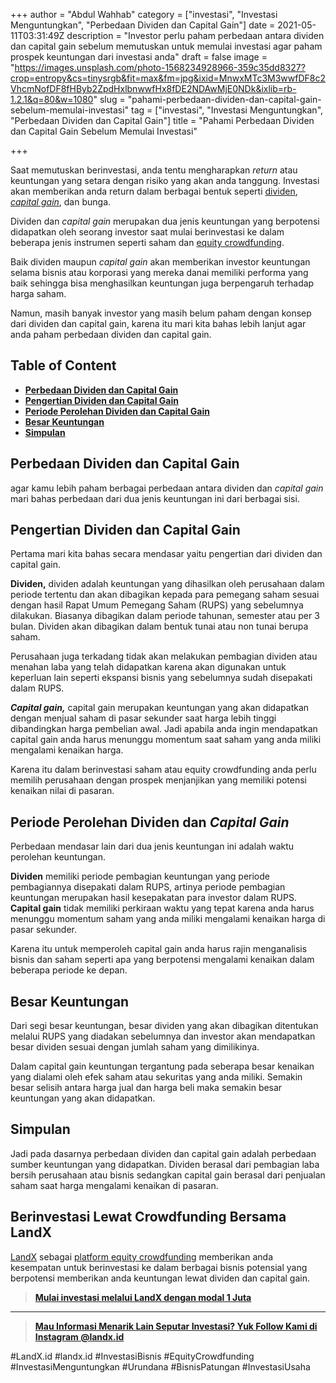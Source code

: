 +++
author = "Abdul Wahhab"
category = ["investasi", "Investasi Menguntungkan", "Perbedaan Dividen dan Capital Gain"]
date = 2021-05-11T03:31:49Z
description = "Investor perlu paham perbedaan antara dividen dan capital gain sebelum memutuskan untuk memulai investasi agar paham prospek keuntungan dari investasi anda"
draft = false
image = "https://images.unsplash.com/photo-1568234928966-359c35dd8327?crop=entropy&cs=tinysrgb&fit=max&fm=jpg&ixid=MnwxMTc3M3wwfDF8c2VhcmNofDF8fHByb2ZpdHxlbnwwfHx8fDE2NDAwMjE0NDk&ixlib=rb-1.2.1&q=80&w=1080"
slug = "pahami-perbedaan-dividen-dan-capital-gain-sebelum-memulai-investasi"
tag = ["investasi", "Investasi Menguntungkan", "Perbedaan Dividen dan Capital Gain"]
title = "Pahami Perbedaan Dividen dan Capital Gain Sebelum Memulai Investasi"

+++


Saat memutuskan berinvestasi, anda tentu mengharapkan _return_ atau keuntungan yang setara dengan risiko yang akan anda tanggung. Investasi akan memberikan anda return dalam berbagai bentuk seperti [dividen](https://landx.id/), [_capital gain_](https://landx.id/), dan bunga.

Dividen dan _capital gain_ merupakan dua jenis keuntungan yang berpotensi didapatkan oleh seorang investor saat mulai berinvestasi ke dalam beberapa jenis instrumen seperti saham dan [equity crowdfunding](https://landx.id/).

Baik dividen maupun _capital gain_ akan memberikan investor keuntungan selama bisnis atau korporasi yang mereka danai memiliki performa yang baik sehingga bisa menghasilkan keuntungan juga berpengaruh terhadap harga saham.

Namun, masih banyak investor yang masih belum paham dengan konsep dari dividen dan capital gain, karena itu mari kita bahas lebih lanjut agar anda paham perbedaan dividen dan capital gain.

## Table of Content

* **[Perbedaan Dividen dan Capital Gain](#perbedaan-dividen-dan-capital-gain)**
* **[Pengertian Dividen dan Capital Gain](#pengertian-dividen-dan-capital-gain)**
* **[Periode Perolehan Dividen dan Capital Gain](#periode-perolehan-dividen-dan-capital-gain )**
* **[Besar Keuntungan](#besar-keuntungan )**
* **[Simpulan](#simpulan)**

## Perbedaan Dividen dan Capital Gain

agar kamu lebih paham berbagai perbedaan antara dividen dan _capital gain_ mari bahas perbedaan dari dua jenis keuntungan ini dari berbagai sisi.

## Pengertian Dividen dan Capital Gain

Pertama mari kita bahas secara mendasar yaitu pengertian dari dividen dan capital gain.

**Dividen,** dividen adalah keuntungan yang dihasilkan oleh perusahaan dalam periode tertentu dan akan dibagikan kepada para pemegang saham sesuai dengan hasil Rapat Umum Pemegang Saham (RUPS) yang sebelumnya dilakukan. Biasanya dibagikan dalam periode tahunan, semester atau per 3 bulan. Dividen akan dibagikan dalam bentuk tunai atau non tunai berupa saham.

Perusahaan juga terkadang tidak akan melakukan pembagian dividen atau menahan laba yang telah didapatkan karena akan digunakan untuk keperluan lain seperti ekspansi bisnis yang sebelumnya sudah disepakati dalam RUPS.

_**Capital gain,**_ capital gain merupakan keuntungan yang akan didapatkan dengan menjual saham di pasar sekunder saat harga lebih tinggi dibandingkan harga pembelian awal.  Jadi apabila anda ingin mendapatkan capital gain anda harus menunggu momentum saat saham yang anda miliki mengalami kenaikan harga.

Karena itu dalam berinvestasi saham atau equity crowdfunding anda perlu memilih perusahaan dengan prospek menjanjikan yang memiliki potensi kenaikan nilai di pasaran.

## Periode Perolehan Dividen dan _Capital Gain_

Perbedaan mendasar lain dari dua jenis keuntungan ini adalah waktu perolehan keuntungan.

**Dividen** memiliki periode pembagian keuntungan yang periode pembagiannya disepakati dalam RUPS, artinya periode pembagian keuntungan merupakan hasil kesepakatan para investor dalam RUPS. **Capital gain** tidak memiliki perkiraan waktu yang tepat karena anda harus menunggu momentum saham yang anda miliki mengalami kenaikan harga di pasar sekunder.

Karena itu untuk memperoleh capital gain anda harus rajin menganalisis bisnis dan saham seperti apa yang berpotensi mengalami kenaikan dalam beberapa periode ke depan.

## Besar Keuntungan

Dari segi besar keuntungan, besar dividen yang akan dibagikan ditentukan melalui RUPS yang diadakan sebelumnya dan investor akan mendapatkan besar dividen sesuai dengan jumlah saham yang dimilikinya.

Dalam capital gain keuntungan tergantung pada seberapa besar kenaikan yang dialami oleh efek saham atau sekuritas yang anda miliki. Semakin besar selisih antara harga jual dan harga beli maka semakin besar keuntungan yang akan didapatkan.

## Simpulan

Jadi pada dasarnya perbedaan dividen dan capital gain adalah perbedaan sumber keuntungan yang didapatkan. Dividen berasal dari pembagian laba bersih perusahaan atau bisnis sedangkan capital gain berasal dari penjualan saham saat harga mengalami kenaikan di pasaran.

## Berinvestasi Lewat Crowdfunding Bersama LandX

[LandX](https://landx.id/) sebagai [platform equity crowdfunding](https://landx.id/) memberikan anda kesempatan untuk berinvestasi ke dalam berbagai bisnis potensial yang berpotensi memberikan anda keuntungan lewat dividen dan capital gain.

> **[Mulai investasi melalui LandX dengan modal 1 Juta](https://landx.id/)**

---

> **[Mau Informasi Menarik Lain Seputar Investasi? Yuk Follow Kami di Instagram @landx.id](https://www.instagram.com/landx.id/?utm_medium=copy_link)**

#LandX.id	#landx.id	#InvestasiBisnis	#EquityCrowdfunding	#InvestasiMenguntungkan	#Urundana	#BisnisPatungan	#InvestasiUsaha

